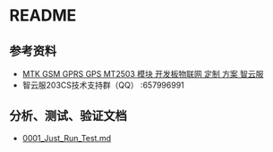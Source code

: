 # README

## 参考资料

* [MTK GSM GPRS GPS MT2503 模块 开发板物联网 定制 方案 智云服](https://item.taobao.com/item.htm?spm=a230r.1.14.13.3b5a1defjoIovk&id=564119400071&ns=1&abbucket=19#detail)
* 智云服203CS技术支持群（QQ） :657996991

## 分析、测试、验证文档

* [0001_Just_Run_Test.md](docs/0001_Just_Run_Test.md)
